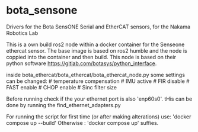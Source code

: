 # bota_sensone

Drivers for the Bota SensONE Serial and EtherCAT sensors, for the Nakama Robotics Lab

This is a own build ros2 node  within a docker container for the Senseone ethercat sensor.
The base image is based on ros2 humble and the node is coppied into the container and then build.
This node is based on their python software <https://gitlab.com/botasys/python_interface>.

inside bota_ethercat/bota_ethercat/bota_ethercat_node.py some settings can be changed:
    # temperature compensation
    # IMU active
    # FIR disable
    # FAST enable
    # CHOP enable
    # Sinc filter size

Before running check if the your ethernet port is also 'enp60s0'. tHis can be done by running the find_ethernet_adapters.py

For running the script for first time (or after making alterations) use: 'docker compose up --build'
Otherwise : 'docker compose up' suffies.
